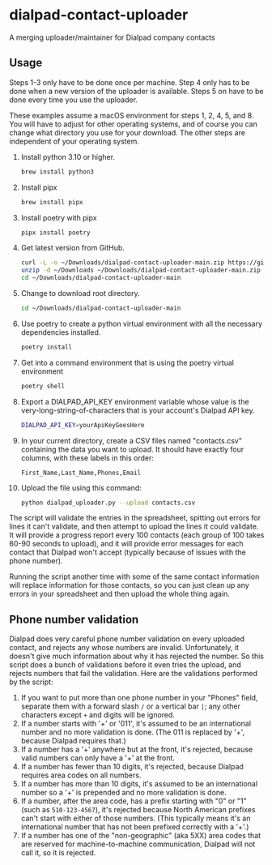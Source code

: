 # dialpad-contact-uploader

A merging uploader/maintainer for Dialpad company contacts

## Usage

Steps 1-3 only have to be done once per machine. Step 4 only has to be done when a new version of the uploader is available. Steps 5 on have to be done every time you use the uploader.

These examples assume a macOS environment for steps 1, 2, 4, 5, and 8. You will have to adjust for other operating systems, and of course you can change what directory you use for your download. The other steps are independent of your operating system.

1. Install python 3.10 or higher.
    ```zsh
    brew install python3
    ```
2. Install pipx
    ```zsh
    brew install pipx
    ```
3. Install poetry with pipx
    ```zsh
    pipx install poetry
    ```
4. Get latest version from GitHub.
    ```zsh
    curl -L -o ~/Downloads/dialpad-contact-uploader-main.zip https://github.com/brotskydotcom/dialpad-contact-uploader/archive/refs/heads/main.zip
    unzip -d ~/Downloads ~/Downloads/dialpad-contact-uploader-main.zip
    cd ~/Downloads/dialpad-contact-uploader-main
    ```
5. Change to download root directory.
    ```zsh
    cd ~/Downloads/dialpad-contact-uploader-main
    ```
6. Use poetry to create a python virtual environment with all the necessary dependencies installed.
    ```zsh
    poetry install
    ```
7. Get into a command environment that is using the poetry virtual environment
    ```zsh
    poetry shell
    ```
8. Export a DIALPAD_API_KEY environment variable whose value is the very-long-string-of-characters that is your account's Dialpad API key.
    ```zsh
    DIALPAD_API_KEY=yourApiKeyGoesHere
    ```
9. In your current directory, create a CSV files named "contacts.csv" containing the data you want to upload.  It should have exactly four columns, with these labels in this order:
    ```
    First_Name,Last_Name,Phones,Email
    ```
10. Upload the file using this command:
    ```zsh
    python dialpad_uploader.py --upload contacts.csv 
    ```
 
The script will validate the entries in the spreadsheet, spitting out errors for lines it can't validate, and then attempt to upload the lines it could validate.  It will provide a progress report every 100 contacts (each group of 100 takes 60-90 seconds to upload), and it will provide error messages for each contact that Dialpad won't accept (typically because of issues with the phone number).

Running the script another time with some of the same contact information will replace information for those contacts, so you can just clean up any errors in your spreadsheet and then upload the whole thing again.

## Phone number validation

Dialpad does very careful phone number validation on every uploaded contact, and rejects any whose numbers are invalid.  Unfortunately, it doesn't give much information about why it has rejected the number. So this script does a bunch of validations before it even tries the upload, and rejects numbers that fail the validation.  Here are the validations performed by the script:

1. If you want to put more than one phone number in your "Phones" field, separate them with a forward slash `/` or a vertical bar `|`; any other characters except `+` and digits will be ignored. 
2. If a number starts with '+' or '011', it's assumed to be an international number and no more validation is done. (The 011 is replaced by '+', because Dialpad requires that.)
3. If a number has a '+' anywhere but at the front, it's rejected, because valid numbers can only have a '+' at the front.
4. If a number has fewer than 10 digits, it's rejected, because Dialpad requires area codes on all numbers.
5. If a number has more than 10 digits, it's assumed to be an international number so a '+' is prepended and no more validation is done.
6. If a number, after the area code, has a prefix starting with "0" or "1" (such as `510-123-4567`), it's rejected because North American prefixes can't start with either of those numbers. (This typically means it's an international number that has not been prefixed correctly with a '+'.)
7. If a number has one of the "non-geographic" (aka 5XX) area codes that are reserved for machine-to-machine communication, Dialpad will not call it, so it is rejected.
